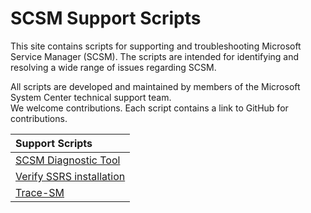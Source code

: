 # SCSM Support Scripts

This site contains scripts for supporting and troubleshooting Microsoft Service Manager (SCSM). The scripts are intended for identifying and resolving a wide range of issues regarding SCSM. 

All scripts are developed and maintained by members of the Microsoft System Center technical support team.  
We welcome contributions. Each script contains a link to GitHub for contributions.

| Support Scripts |   
| :------------------------ | 
| [SCSM Diagnostic Tool](SCSM-Diagnostic-Tool) |
| [Verify SSRS installation](Verify_SSRS_for_SCSM)  | 
| [Trace-SM](Trace-SM)  | 

<!-- | [Correct Fact Problems](CorrectFactProblems)  | [CorrectFactProblemsV7.3.sql](https://github.com/microsoft/CSS-SystemCenter-ServiceManager/releases/latest/download/CorrectFactProblemsV7.3.sql) |  -->

